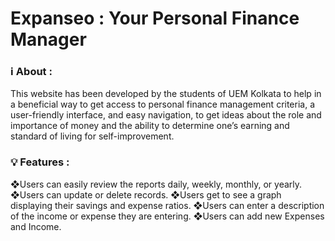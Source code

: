 # Expanseo : Your Personal Finance Manager

### ℹ️ About :
This website has been developed by the students of UEM Kolkata to help in a beneficial way to get access to personal finance management criteria, a user-friendly interface, and easy navigation, to get ideas about the role and importance of money and the ability to determine one’s earning and standard of living for self-improvement.

### 💡 Features : 
❖Users can easily review the reports daily, weekly, monthly, or yearly.
❖Users can update or delete records.
❖Users get to see a graph displaying their savings and expense ratios.
❖Users can enter a description of the income or expense they are entering.
❖Users can add new Expenses and Income.

